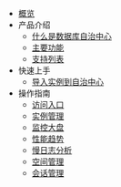 
* [概览](/README.md)
* 产品介绍
    * [什么是数据库自治中心](/product/concepts.md)
    * [主要功能](/product/features.md)
    * [支持列表](/product/support.md)
* 快速上手 
    * [导入实例到自治中心](/operation_guide/import-instance.md)
* 操作指南
    * [访问入口](/operation_guide/access-entrance.md)
    * [实例管理](/operation_guide/instance-management.md)
    * [监控大盘](/operation_guide/monitor-dashboard-management.md)
    * [性能趋势](/operation_guide/performance-trends.md)
    * [慢日志分析](/operation_guide/slowlog-analyze.md)
    * [空间管理](/operation_guide/space-manage.md)
    * [会话管理](/operation_guide/session-management.md)
